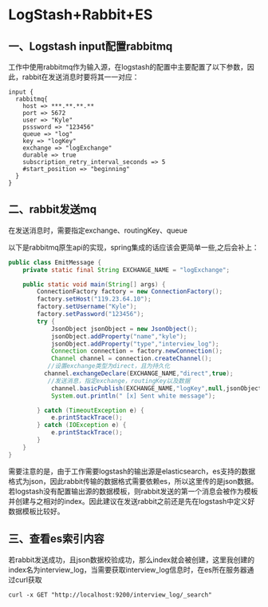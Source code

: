 # LogStash+Rabbit+ES

## 一、Logstash input配置rabbitmq

工作中使用rabbitmq作为输入源，在logstash的配置中主要配置了以下参数，因此，rabbit在发送消息时要将其一一对应：

```
input {
  rabbitmq{
    host => ***.**.**.**
    port => 5672
    user => "Kyle"
    psssword => "123456"
    queue => "log"
    key => "logKey"
    exchange => "logExchange"
    durable => true
    subscription_retry_interval_seconds => 5
    #start_position => "beginning" 
  }
}
```



## 二、rabbit发送mq

在发送消息时，需要指定exchange、routingKey、queue

以下是rabbitmq原生api的实现，spring集成的话应该会更简单一些,之后会补上：

```java
public class EmitMessage {
    private static final String EXCHANGE_NAME = "logExchange";

    public static void main(String[] args) {
        ConnectionFactory factory = new ConnectionFactory();
        factory.setHost("119.23.64.10");
        factory.setUsername("Kyle");
        factory.setPassword("123456");
        try {
            JsonObject jsonObject = new JsonObject();
            jsonObject.addProperty("name","kyle");
            jsonObject.addProperty("type","interview_log");
            Connection connection = factory.newConnection();
            Channel channel = connection.createChannel();
           //设置exchange类型为direct，且为持久化
          channel.exchangeDeclare(EXCHANGE_NAME,"direct",true);
           //发送消息，指定exchange，routingKey以及数据
            channel.basicPublish(EXCHANGE_NAME,"logKey",null,jsonObject.toString().getBytes());
            System.out.println(" [x] Sent white message");

        } catch (TimeoutException e) {
            e.printStackTrace();
        } catch (IOException e) {
            e.printStackTrace();
        }
    }
}
```

需要注意的是，由于工作需要logstash的输出源是elasticsearch，es支持的数据格式为json，因此rabbit传输的数据格式需要依赖es，所以这里传的是json数据。若logstash没有配置输出源的数据模板，则rabbit发送的第一个消息会被作为模板并创建与之相对的index。因此建议在发送rabbit之前还是先在logstash中定义好数据模板比较好。



## 三、查看es索引内容

若rabbit发送成功，且json数据校验成功，那么index就会被创建，这里我创建的index名为interview_log，当需要获取interview_log信息时，在es所在服务器通过curl获取

```
curl -x GET "http://localhost:9200/interview_log/_search"
```
